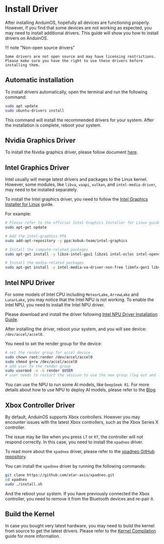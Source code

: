 # Install Driver

After installing AnduinOS, hopefully all devices are functioning properly. However, if you find that some devices are not working as expected, you may need to install additional drivers. This guide will show you how to install drivers on AnduinOS.

!!! note "Non-open source drivers"

    Some drivers are not open source and may have licensing restrictions. Please make sure you have the right to use these drivers before installing them.

## Automatic installation

To install drivers automatically, open the terminal and run the following command:

```bash title="Install drivers automatically"
sudo apt update
sudo ubuntu-drivers install
```

This command will install the recommended drivers for your system. After the installation is complete, reboot your system.

## Nvidia Graphics Driver

To install the Nvidia graphics driver, please follow document [here](./Install-Nvidia-Drivers.md).

## Intel Graphics Driver

Intel usually will merge latest drivers and packages to the Linux kernel. However, some modules, like `libva`, `vaapi`, `vulkan`, and `intel-media-driver`, may need to be installed separately.

To install the Intel graphics driver, you need to follow the [Intel Graphics Installer for Linux](https://dgpu-docs.intel.com/driver/client/overview.html) guide.

For example:

```bash title="install the intel-graphics PPA and the necessary compute and media packages"
# Please refer to the official Intel Graphics Installer for Linux guide for the latest instructions
sudo apt-get update

# Add the intel-graphics PPA
sudo add-apt-repository -y ppa:kobuk-team/intel-graphics

# Install the compute-related packages
sudo apt-get install -y libze-intel-gpu1 libze1 intel-ocloc intel-opencl-icd clinfo intel-gsc

# Install the media-related packages
sudo apt-get install -y intel-media-va-driver-non-free libmfx-gen1 libvpl2 libvpl-tools libva-glx2 va-driver-all vainfo
```

## Intel NPU Driver

For some models of Intel CPU including `MeteorLake`, `ArrowLake` and `LunarLake`, you may notice that the Intel NPU is not working. To enable the Intel NPU, you need to install the Intel NPU driver.

Please download and install the driver following [Intel NPU Driver Installation Guide](https://github.com/intel/linux-npu-driver/releases/latest).

After installing the driver, reboot your system, and you will see device: `/dev/accel/accel0`.

You need to set the render group for the device:

```bash title="Set the render group for the device"
# set the render group for accel device
sudo chown root:render /dev/accel/accel0
sudo chmod g+rw /dev/accel/accel0
# add user to the render group
sudo usermod -a -G render $USER
# user needs to restart the session to use the new group (log out and log in)
```

You can use the NPU to run some AI models, like `DeepSeek R1`. For more details about how to use NPU to deploy AI models, please refer to the [Blog](https://anduin.aiursoft.cn/post/2025/2/3/deepseek-r1-32b-with-npu).

## Xbox Controller Driver

By default, AnduinOS supports Xbox controllers. However you may encounter issues with the latest Xbox controllers, such as the Xbox Series X controller.

The issue may be like when you press `LT` or `RT`, the controller will not respond correctly. In this case, you need to install the `xpadneo` driver.

To read more about the `xpadneo` driver, please refer to the [xpadneo GitHub repository](https://github.com/atar-axis/xpadneo).

You can install the `xpadneo` driver by running the following commands:

```bash title="Install xpadneo driver"
git clone https://github.com/atar-axis/xpadneo.git
cd xpadneo
sudo ./install.sh
```

And the reboot your system. If you have previously connected the Xbox controller, you need to remove it from the Bluetooth devices and re-pair it.

## Build the Kernel

In case you bought very latest hardware, you may need to build the kernel from source to get the latest drivers. Please refer to the [Kernel Compilation](../Skills/Developing/Build-Your-Own-Kernel.md) guide for more information.
